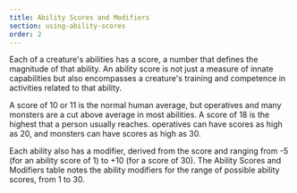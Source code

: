 ```yaml
---
title: Ability Scores and Modifiers
section: using-ability-scores
order: 2
---
```

Each of a creature's abilities has a score, a number that defines the magnitude of that ability. An ability score is not
just a measure of innate capabilities but also encompasses a creature's training and competence in activities related
to that ability.

A score of 10 or 11 is the normal human average, but operatives and many monsters are a cut above average in most
abilities. A score of 18 is the highest that a person usually reaches. operatives can have scores as high as 20, and
monsters can have scores as high as 30.

Each ability also has a modifier, derived from the score and ranging from -5 (for an ability score of 1) to +10 (for a
score of 30). The Ability Scores and Modifiers table notes the ability modifiers for the range of possible ability scores,
from 1 to 30.

<ai-dialog title="Ability Scores and Modifiers" component="ability-score-modifiers"></ai-dialog>

<me-source-reference pages="76"></me-source-reference>
